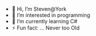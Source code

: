 - 👋 Hi, I’m Steven@York
- 👀 I’m interested in programming
- 🌱 I’m currently learning C#
- ⚡ Fun fact: ... Never too Old

<!---
StevenAGates/StevenAGates is a ✨ special ✨ repository because its `README.md` (this file) appears on your GitHub profile.
You can click the Preview link to take a look at your changes.
--->
